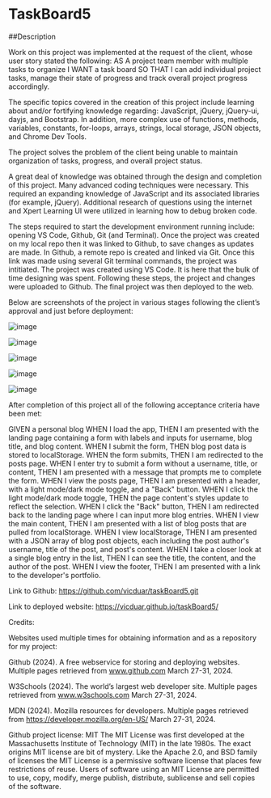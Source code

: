 # TaskBoard5

##Description

Work on this project was implemented at the request of the client, whose user story stated the following: AS A project team member with multiple tasks to organize I WANT a task board SO THAT I can add individual project tasks, manage their state of progress and track overall project progress accordingly.

The specific topics covered in the creation of this project include learning about and/or fortifying knowledge regarding: JavaScript, jQuery, jQuery-ui, dayjs, and Bootstrap. In addition, more complex use of functions, methods, variables, constants, for-loops, arrays, strings, local storage, JSON objects, and Chrome Dev Tools.

The project solves the problem of the client being unable to maintain organization of tasks, progress, and overall project status.

A great deal of knowledge was obtained through the design and completion of this project. Many advanced coding techniques were necessary. This required an expanding knowledge of JavaScript and its associated libraries (for example, jQuery). Additional research of questions using the internet and Xpert Learning UI were utilized in learning how to debug broken code.

The steps required to start the development environment running include: opening VS Code, Github, Git (and Terminal). Once the project was created on my local repo then it was linked to Github, to save changes as updates are made. In Github, a remote repo is created and linked via Git. Once this link was made using several Git terminal commands, the project was intitiated. The project was created using VS Code. It is here that the bulk of time designing was spent. Following these steps, the project and changes were uploaded to Github. The final project was then deployed to the web.

Below are screenshots of the project in various stages following the client’s approval and just before deployment:

![image](https://github.com/vicduar/taskBoard5/assets/152129193/bd2a5108-d5a2-4aef-bf50-a8c1d02d695b)

![image](https://github.com/vicduar/taskBoard5/assets/152129193/ba485169-dcf6-47d5-bb1c-e37f81e7f382)

![image](https://github.com/vicduar/taskBoard5/assets/152129193/3878a362-35ff-48ac-8810-f68c6ace62bb)

![image](https://github.com/vicduar/taskBoard5/assets/152129193/8203c792-4e01-4f82-bdf5-a7f581df7724)

![image](https://github.com/vicduar/taskBoard5/assets/152129193/b54b9ac9-58a1-4bb5-9a29-fb2d241f0438)


After completion of this project all of the following acceptance criteria have been met:

GIVEN a personal blog WHEN I load the app, THEN I am presented with the landing page containing a form with labels and inputs for username, blog title, and blog content. WHEN I submit the form, THEN blog post data is stored to localStorage. WHEN the form submits, THEN I am redirected to the posts page. WHEN I enter try to submit a form without a username, title, or content, THEN I am presented with a message that prompts me to complete the form. WHEN I view the posts page, THEN I am presented with a header, with a light mode/dark mode toggle, and a "Back" button. WHEN I click the light mode/dark mode toggle, THEN the page content's styles update to reflect the selection. WHEN I click the "Back" button, THEN I am redirected back to the landing page where I can input more blog entries. WHEN I view the main content, THEN I am presented with a list of blog posts that are pulled from localStorage. WHEN I view localStorage, THEN I am presented with a JSON array of blog post objects, each including the post author's username, title of the post, and post's content. WHEN I take a closer look at a single blog entry in the list, THEN I can see the title, the content, and the author of the post. WHEN I view the footer, THEN I am presented with a link to the developer's portfolio.

Link to Github: https://github.com/vicduar/taskBoard5.git

Link to deployed website: https://vicduar.github.io/taskBoard5/

Credits: 

Websites used multiple times for obtaining information and as a repository for my project:

Github (2024). A free webservice for storing and deploying websites. Multiple pages retrieved from www.github.com March 27-31, 2024.

W3Schools (2024). The world’s largest web developer site. Multiple pages retrieved from www.w3schools.com March 27-31, 2024.

MDN (2024). Mozilla resources for developers. Multiple pages retrieved from https://developer.mozilla.org/en-US/ March 27-31, 2024.


Github project license: MIT The MIT License was first developed at the Massachusetts Institute of Technology (MIT) in the late 1980s. The exact origins MIT license are bit of mystery. Like the Apache 2.0, and BSD family of licenses the MIT License is a permissive software license that places few restrictions of reuse. Users of software using an MIT License are permitted to use, copy, modify, merge publish, distribute, sublicense and sell copies of the software.
